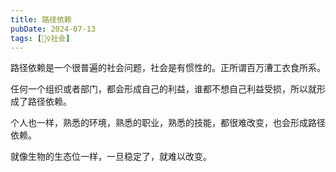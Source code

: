```yaml
---
title: 路径依赖
pubDate: 2024-07-13
tags: [👯‍♀️社会]
---
```


路径依赖是一个很普遍的社会问题，社会是有惯性的。正所谓百万漕工衣食所系。

任何一个组织或者部门，都会形成自己的利益，谁都不想自己利益受损，所以就形成了路径依赖。

个人也一样，熟悉的环境，熟悉的职业，熟悉的技能，都很难改变，也会形成路径依赖。

就像生物的生态位一样，一旦稳定了，就难以改变。
